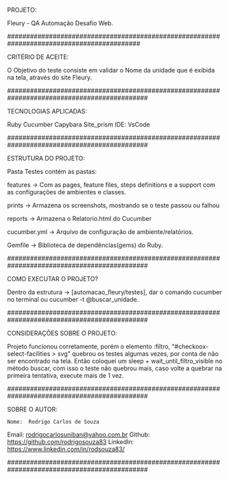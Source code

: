 PROJETO: 

Fleury - QA Automação Desafio Web.

###########################################################################################

CRITÉRIO DE ACEITE: 

O Objetivo do teste consiste em validar o Nome da unidade que é exibida na tela, através do site Fleury.

#############################################################################################

TECNOLOGIAS APLICADAS:

Ruby 
Cucumber 
Capybara 
Site_prism 
IDE: VsCode

#############################################################################################

ESTRUTURA DO PROJETO:

Pasta Testes contém as pastas:

features -> Com as pages, feature files, steps definitions e a support com as configurações
de ambientes e classes.

prints -> Armazena os screenshots, mostrando se o teste passou ou falhou

reports -> Armazena o Relatorio.html do Cucumber

cucumber.yml -> Arquivo de configuração de ambiente/relatórios.

Gemfile -> Biblioteca de dependências(gems) do Ruby.

#############################################################################################

COMO EXECUTAR O PROJETO?

Dentro da estrutura -> [automacao_fleury/testes], dar o comando cucumber no terminal ou cucumber -t @buscar_unidade.

#############################################################################################

CONSIDERAÇÕES SOBRE O PROJETO:

Projeto funcionou corretamente, porém o elemento :filtro, "#checkoox-select-facilities > svg"
quebrou os testes algumas vezes, por conta de não ser encontrado na tela.
Então coloquei um sleep + wait_until_filtro_visible no método buscar, com isso o teste não quebrou mais, caso volte a quebrar na primeira tentativa, execute mais de 1 vez.

#############################################################################################

SOBRE O AUTOR:

    Nome:  Rodrigo Carlos de Souza
   Email:  rodrigocarlosuniban@yahoo.com.br
  Github:  https://github.com/rodrigosouza83
LinkedIn:  https://www.linkedin.com/in/rodsouza83/

#############################################################################################